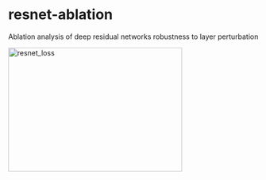 # resnet-ablation
Ablation analysis of deep residual networks robustness to layer perturbation

<img width="350" height="250" alt="resnet_loss" src="https://user-images.githubusercontent.com/18583460/59377186-8f006a00-8d06-11e9-9f91-268dbc22a262.png">
